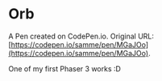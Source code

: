 # Orb

A Pen created on CodePen.io. Original URL: [https://codepen.io/samme/pen/MGaJOo](https://codepen.io/samme/pen/MGaJOo).

One of my first Phaser 3 works :D
